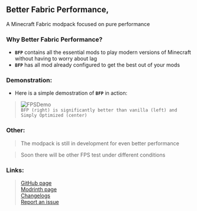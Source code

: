 ## Better Fabric Performance, 
A Minecraft Fabric modpack focused on pure performance

### Why Better Fabric Performance?
- **`BFP`** contains all the essential mods to play modern versions of Minecraft without having to worry about lag  
- **`BFP`** has all mod already configured to get the best out of your mods  
### Demonstration:  
- Here is a simple demostration of **`BFP`** in action:  
> ![FPSDemo](https://github.com/Flavio6561/Gallery/blob/main/FPSDemo.gif)  
> `BFP (right) is significantly better than vanilla (left) and Simply Optimized (center)`  
### Other:
> The modpack is still in development for even better performance  
  
> Soon there will be other FPS test under different conditions  
### Links:
> [GitHub page](https://github.com/Flavio6561/Better-Fabric-Performance)  
> [Modrinth page](https://modrinth.com/mod/better-fabric-performance)  
> [Changelogs](https://modrinth.com/modpack/better-fabric-performance/changelog)  
> [Report an issue](https://github.com/Flavio6561/Better-Fabric-Performance/issues)
